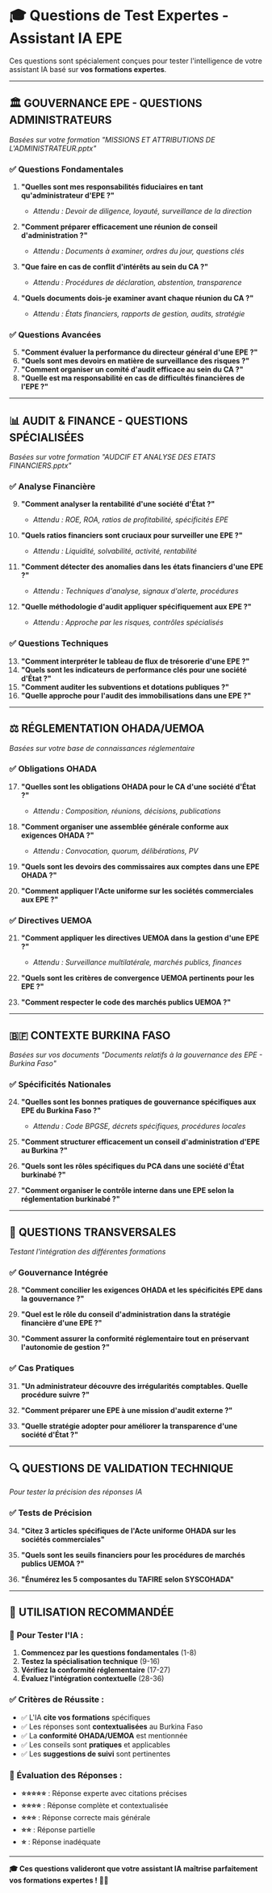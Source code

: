 # 🎓 Questions de Test Expertes - Assistant IA EPE

Ces questions sont spécialement conçues pour tester l'intelligence de votre assistant IA basé sur **vos formations expertes**.

---

## 🏛️ **GOUVERNANCE EPE - QUESTIONS ADMINISTRATEURS**

*Basées sur votre formation "MISSIONS ET ATTRIBUTIONS DE L'ADMINISTRATEUR.pptx"*

### ✅ **Questions Fondamentales**
1. **"Quelles sont mes responsabilités fiduciaires en tant qu'administrateur d'EPE ?"**
   - *Attendu : Devoir de diligence, loyauté, surveillance de la direction*

2. **"Comment préparer efficacement une réunion de conseil d'administration ?"**
   - *Attendu : Documents à examiner, ordres du jour, questions clés*

3. **"Que faire en cas de conflit d'intérêts au sein du CA ?"**
   - *Attendu : Procédures de déclaration, abstention, transparence*

4. **"Quels documents dois-je examiner avant chaque réunion du CA ?"**
   - *Attendu : États financiers, rapports de gestion, audits, stratégie*

### ✅ **Questions Avancées**
5. **"Comment évaluer la performance du directeur général d'une EPE ?"**
6. **"Quels sont mes devoirs en matière de surveillance des risques ?"**
7. **"Comment organiser un comité d'audit efficace au sein du CA ?"**
8. **"Quelle est ma responsabilité en cas de difficultés financières de l'EPE ?"**

---

## 📊 **AUDIT & FINANCE - QUESTIONS SPÉCIALISÉES**

*Basées sur votre formation "AUDCIF ET ANALYSE DES ETATS FINANCIERS.pptx"*

### ✅ **Analyse Financière**
9. **"Comment analyser la rentabilité d'une société d'État ?"**
   - *Attendu : ROE, ROA, ratios de profitabilité, spécificités EPE*

10. **"Quels ratios financiers sont cruciaux pour surveiller une EPE ?"**
    - *Attendu : Liquidité, solvabilité, activité, rentabilité*

11. **"Comment détecter des anomalies dans les états financiers d'une EPE ?"**
    - *Attendu : Techniques d'analyse, signaux d'alerte, procédures*

12. **"Quelle méthodologie d'audit appliquer spécifiquement aux EPE ?"**
    - *Attendu : Approche par les risques, contrôles spécialisés*

### ✅ **Questions Techniques**
13. **"Comment interpréter le tableau de flux de trésorerie d'une EPE ?"**
14. **"Quels sont les indicateurs de performance clés pour une société d'État ?"**
15. **"Comment auditer les subventions et dotations publiques ?"**
16. **"Quelle approche pour l'audit des immobilisations dans une EPE ?"**

---

## ⚖️ **RÉGLEMENTATION OHADA/UEMOA**

*Basées sur votre base de connaissances réglementaire*

### ✅ **Obligations OHADA**
17. **"Quelles sont les obligations OHADA pour le CA d'une société d'État ?"**
    - *Attendu : Composition, réunions, décisions, publications*

18. **"Comment organiser une assemblée générale conforme aux exigences OHADA ?"**
    - *Attendu : Convocation, quorum, délibérations, PV*

19. **"Quels sont les devoirs des commissaires aux comptes dans une EPE OHADA ?"**

20. **"Comment appliquer l'Acte uniforme sur les sociétés commerciales aux EPE ?"**

### ✅ **Directives UEMOA**
21. **"Comment appliquer les directives UEMOA dans la gestion d'une EPE ?"**
    - *Attendu : Surveillance multilatérale, marchés publics, finances*

22. **"Quels sont les critères de convergence UEMOA pertinents pour les EPE ?"**

23. **"Comment respecter le code des marchés publics UEMOA ?"**

---

## 🇧🇫 **CONTEXTE BURKINA FASO**

*Basées sur vos documents "Documents relatifs à la gouvernance des EPE - Burkina Faso"*

### ✅ **Spécificités Nationales**
24. **"Quelles sont les bonnes pratiques de gouvernance spécifiques aux EPE du Burkina Faso ?"**
    - *Attendu : Code BPGSE, décrets spécifiques, procédures locales*

25. **"Comment structurer efficacement un conseil d'administration d'EPE au Burkina ?"**

26. **"Quels sont les rôles spécifiques du PCA dans une société d'État burkinabé ?"**

27. **"Comment organiser le contrôle interne dans une EPE selon la réglementation burkinabé ?"**

---

## 🎯 **QUESTIONS TRANSVERSALES**

*Testant l'intégration des différentes formations*

### ✅ **Gouvernance Intégrée**
28. **"Comment concilier les exigences OHADA et les spécificités EPE dans la gouvernance ?"**

29. **"Quel est le rôle du conseil d'administration dans la stratégie financière d'une EPE ?"**

30. **"Comment assurer la conformité réglementaire tout en préservant l'autonomie de gestion ?"**

### ✅ **Cas Pratiques**
31. **"Un administrateur découvre des irrégularités comptables. Quelle procédure suivre ?"**

32. **"Comment préparer une EPE à une mission d'audit externe ?"**

33. **"Quelle stratégie adopter pour améliorer la transparence d'une société d'État ?"**

---

## 🔍 **QUESTIONS DE VALIDATION TECHNIQUE**

*Pour tester la précision des réponses IA*

### ✅ **Tests de Précision**
34. **"Citez 3 articles spécifiques de l'Acte uniforme OHADA sur les sociétés commerciales"**

35. **"Quels sont les seuils financiers pour les procédures de marchés publics UEMOA ?"**

36. **"Énumérez les 5 composantes du TAFIRE selon SYSCOHADA"**

---

## 🚀 **UTILISATION RECOMMANDÉE**

### 📝 **Pour Tester l'IA :**
1. **Commencez par les questions fondamentales** (1-8)
2. **Testez la spécialisation technique** (9-16)
3. **Vérifiez la conformité réglementaire** (17-27)
4. **Évaluez l'intégration contextuelle** (28-36)

### ✅ **Critères de Réussite :**
- ✅ L'IA **cite vos formations** spécifiques
- ✅ Les réponses sont **contextualisées** au Burkina Faso
- ✅ La **conformité OHADA/UEMOA** est mentionnée
- ✅ Les conseils sont **pratiques** et applicables
- ✅ Les **suggestions de suivi** sont pertinentes

### 🎯 **Évaluation des Réponses :**
- **⭐⭐⭐⭐⭐** : Réponse experte avec citations précises
- **⭐⭐⭐⭐** : Réponse complète et contextualisée
- **⭐⭐⭐** : Réponse correcte mais générale
- **⭐⭐** : Réponse partielle
- **⭐** : Réponse inadéquate

---

**🎓 Ces questions valideront que votre assistant IA maîtrise parfaitement vos formations expertes !** 🤖✨